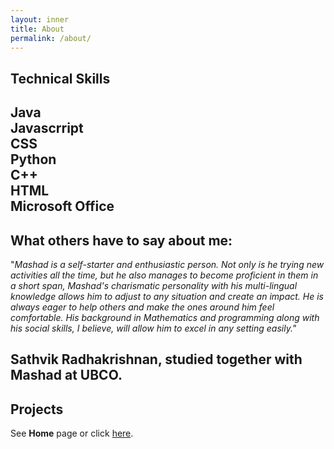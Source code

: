 ```yaml
---
layout: inner
title: About
permalink: /about/
---
```

## Technical Skills
Java
\
Javascrript
\
CSS
\
Python
\
C++
\
HTML
\
Microsoft Office
---

## What others have to say about me:
"_Mashad is a self-starter and enthusiastic person. Not only is he trying new activities all the time, but he also manages to become proficient in them in a short span, Mashad's charismatic personality with his multi-lingual knowledge allows him to adjust to any situation and create an impact. He is always eager to help others and make the ones around him feel comfortable. His background in Mathematics and programming along with his social skills, I believe, will allow him to excel in any setting easily."_ 

**Sathvik Radhakrishnan, studied together with Mashad at UBCO.**
---
## Projects
See **Home** page or click [here](https://www.mashadchowdhury.com).
